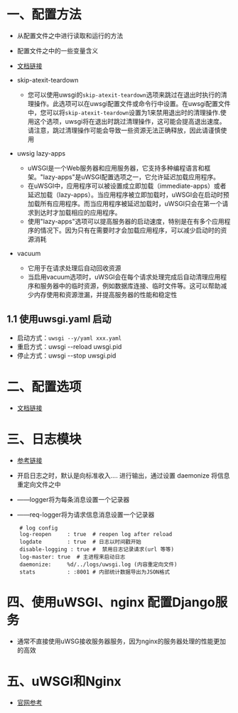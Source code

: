 # 一、配置方法

- 从配置文件之中进行读取和运行的方法
- 配置文件之中的一些变量含义
- [文档链接](https://uwsgi-docs.readthedocs.io/en/latest/Configuration.html)
- skip-atexit-teardown
  - 您可以使用uwsgi的`skip-atexit-teardown`选项来跳过在退出时执行的清理操作。此选项可以在uwsgi配置文件或命令行中设置。在uwsgi配置文件中，您可以将`skip-atexit-teardown`设置为1来禁用退出时的清理操作.使用这个选项，uwsgi将在退出时跳过清理操作，这可能会提高退出速度。请注意，跳过清理操作可能会导致一些资源无法正确释放，因此请谨慎使用

- uwsig lazy-apps
  - uWSGI是一个Web服务器和应用服务器，它支持多种编程语言和框架。"lazy-apps"是uWSGI配置选项之一，它允许延迟加载应用程序。
  - 在uWSGI中，应用程序可以被设置成立即加载（immediate-apps）或者延迟加载（lazy-apps）。当应用程序被立即加载时，uWSGI会在启动时预加载所有应用程序。而当应用程序被延迟加载时，uWSGI只会在第一个请求到达时才加载相应的应用程序。
  - 使用"lazy-apps"选项可以提高服务器的启动速度，特别是在有多个应用程序的情况下。因为只有在需要时才会加载应用程序，可以减少启动时的资源消耗

- vacuum
  - 它用于在请求处理后自动回收资源
  - 当启用vacuum选项时，uWSGI会在每个请求处理完成后自动清理应用程序和服务器中的临时资源，例如数据库连接、临时文件等。这可以帮助减少内存使用和资源泄漏，并提高服务器的性能和稳定性


## 1.1 使用uwsgi.yaml 启动

- 启动方式：`uwsgi --y/yaml xxx.yaml`
- 重启方式：uwsgi  --reload uwsgi.pid
- 停止方式：uwsgi --stop uwsgi.pid

# 二、配置选项

- [文档链接](https://uwsgi-docs.readthedocs.io/en/latest/Options.html)

# 三、日志模块

- [参考链接](https://uwsgi-docs.readthedocs.io/en/latest/Logging.html)

- 开启日志之时，默认是向标准收入.... 进行输出，通过设置 daemonize 将信息重定向文件之中

- ——logger将为每条消息设置一个记录器

-  ——req-logger将为请求信息消息设置一个记录器

  ```nginx
      # log config 
      log-reopen     : true  # reopen log after reload
      logdate        : true  # 日志以时间戳开始
      disable-logging : true #  禁用日志记录请求(url 等等)
      log-master: true  # 主进程来启动日志
      daemonize:     %d/../logs/uwsgi.log (内容重定向文件)
      stats          : :8001 # 内部统计数据导出为JSON格式
  ```

  

# 四、使用uWSGI、nginx 配置Django服务

- 通常不直接使用uWSG接收服务器服务，因为nginx的服务器处理的性能更加的高效



# 五、uWSGI和Nginx

- [官网参考](https://uwsgi-docs-zh.readthedocs.io/zh_CN/latest/Nginx.html)